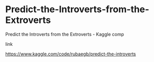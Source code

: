 # Predict-the-Introverts-from-the-Extroverts
Predict the Introverts from the Extroverts - Kaggle comp


link

https://www.kaggle.com/code/rubaegb/predict-the-introverts

